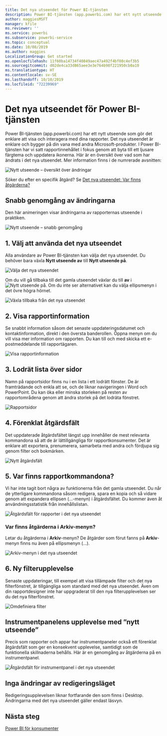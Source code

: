 ```yaml
---
title: Det nya utseendet för Power BI-tjänsten
description: Power BI-tjänsten (app.powerbi.com) har ett nytt utseende. I den här artikeln beskrivs hur du navigerar i rapporter med hjälp av det nya utseendet.
author: maggiesMSFT
manager: kfile
ms.reviewer: ''
ms.service: powerbi
ms.subservice: powerbi-service
ms.topic: conceptual
ms.date: 10/08/2019
ms.author: maggies
LocalizationGroup: Get started
ms.openlocfilehash: 11f60ba14734f40849aec47a492f4bf80c4ef3b5
ms.sourcegitcommit: d02de4ca33d865aee3e3e764b98f221950cb0a10
ms.translationtype: HT
ms.contentlocale: sv-SE
ms.lasthandoff: 10/10/2019
ms.locfileid: "72239969"
---
```

# <a name="the-new-look-of-the-power-bi-service"></a>Det nya utseendet för Power BI-tjänsten

Power BI-tjänsten (app.powerbi.com) har ett nytt utseende som gör det enklare att visa och interagera med dina rapporter. Det nya utseendet är enklare och bygger på din vana med andra Microsoft-produkter. I Power BI-tjänsten har vi satt rapportinnehållet i fokus genom att byta till ett ljusare färgtema och uppdatera ikonerna. Här är en översikt över vad som har ändrats i det nya utseendet. Mer information finns i de numrerade avsnitten:

![Nytt utseende – översikt över ändringar](media/service-new-look/power-bi-new-look-changes.png)

Söker du efter en specifik åtgärd? Se [Det nya utseendet: Var finns åtgärderna?](service-new-look-where-actions.md)

## <a name="quick-tour-of-the-changes"></a>Snabb genomgång av ändringarna

Den här animeringen visar ändringarna av rapporternas utseende i praktiken.

![Nytt utseende – snabb genomgång](media/service-new-look/power-bi-new-look-quick-tour.gif)

## <a name="1-opt-in-to-the-new-look"></a>1. Välj att använda det nya utseendet

Alla användare av Power BI-tjänsten kan välja det nya utseendet. Du behöver bara växla **Nytt utseende av** till **Nytt utseende på**.

![Välja det nya utseendet](media/service-new-look/power-bi-new-look-off.png)

Om du vill gå tillbaka till det gamla utseendet växlar du till **av** i ![Nytt utseende på](media/service-new-look/power-bi-new-look-toggle-on.png). Om du inte ser alternativet kan du välja ellipsmenyn i det övre högra hörnet.

![Växla tillbaka från det nya utseendet](media/service-new-look/power-bi-new-look-on.png)

## <a name="2-view-report-details"></a>2. Visa rapportinformation 

Se snabbt information såsom det senaste uppdateringsdatumet och kontaktinformation, direkt i den översta banderollen.  Öppna menyn om du vill visa mer information om rapporten. Du kan till och med skicka ett e-postmeddelande till rapportägaren.

![Visa rapportinformation](media/service-new-look/power-bi-new-look-metadata.png)

## <a name="3-vertical-list-of-pages"></a>3. Lodrät lista över sidor 
Namn på rapportsidor finns nu i en lista i ett lodrätt fönster. De är framträdande och enkla att se, och de liknar navigeringen i Word och PowerPoint. Du kan öka eller minska storleken på resten av rapportområdena genom att ändra storlek på det lodräta fönstret.

![Rapportsidor](media/service-new-look/power-bi-new-look-report-pages.png)

## <a name="4-simplified-action-bar"></a>4. Förenklat åtgärdsfält 

Det uppdaterade åtgärdsfältet längst upp innehåller de mest relevanta kommandona så att de är lättillgängliga för rapportkonsumenter. Det är enklare att exportera, prenumerera, samarbeta med andra och fördjupa sig genom filter och bokmärken.

![Nytt åtgärdsfält](media/service-new-look/power-bi-new-look-action-bar.png)

## <a name="5-where-are-the-report-commands"></a>5. Var finns rapportkommandona?

Vi har inte tagit bort några av funktionerna från det gamla utseendet. Du når de ytterligare kommandona såsom redigera, spara en kopia och så vidare genom att expandera ellipsen (...-menyn) i åtgärdsfältet. Du kommer även åt användningsstatistik från innehållslistan.

![Åtgärdsfält för rapporter i det nya utseendet](media/service-new-look/power-bi-report-action-bar-new-look.gif)

### <a name="where-are-file-menu-actions"></a>Var finns åtgärderna i Arkiv-menyn?

Letar du åtgärderna i **Arkiv**-menyn? De åtgärder som förut fanns på **Arkiv**-menyn finns nu även på ellipsmenyn (...). 

![Arkiv-menyn i det nya utseendet](media/service-new-look/power-bi-file-menu-new-look.gif)

## <a name="6-new-filter-experience"></a>6. Ny filterupplevelse

Senaste uppdateringar, till exempel att visa tillämpade filter och det nya filterfönstret, är tillgängliga som standard med det nya utseendet. Även om din rapportdesigner inte har uppgraderat till den nya filterupplevelsen ser du det nya filterfönstret.

![Omdefiniera filter](media/service-new-look/power-bi-new-look-filters.png)

## <a name="dashboard-new-look-experience"></a>Instrumentpanelens upplevelse med ”nytt utseende” 

Precis som rapporter och appar har instrumentpaneler också ett förenklat åtgärdsfält som ger en konsekvent upplevelse, samtidigt som de funktionella skillnaderna behålls. Här är en genomgång av åtgärderna på en instrumentpanel.
 
![Åtgärdsfält för instrumentpanel i det nya utseendet](media/service-new-look/power-bi-dashboard-action-bar-new-look.gif)

## <a name="no-changes-to-edit-mode"></a>Inga ändringar av redigeringsläget 

Redigeringsupplevelsen liknar fortfarande den som finns i Desktop. Ändringarna med det nya utseendet gäller endast läsvyn.

## <a name="next-steps"></a>Nästa steg

[Power BI för konsumenter](consumer/end-user-consumer.md)

